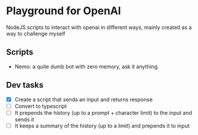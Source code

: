 # Playground for OpenAI

NodeJS scripts to interact with openai in different ways, mainly created as a way to challenge myself

## Scripts

- Nemo: a quite dumb bot with zero memory, ask it anything.

## Dev tasks

- [x] Create a script that sends an input and returns response
- [ ] Convert to typescript
- [ ] It prepends the history (up to a prompt + character limit) to the input and sends it
- [ ] It keeps a summary of the history (up to a limit) and prepends it to input